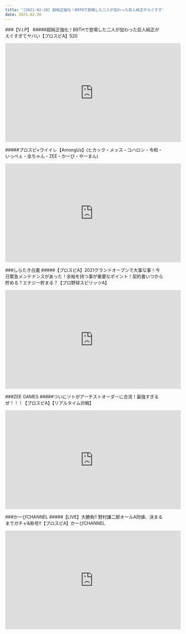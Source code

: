 ```yaml
---
title: "[2021-02-20] 超純正強化！B9THで登場した二人が加わった巨人純正がえぐすぎてヤバい【プロスピA】520 他"
date: 2021-02-20
---
```

###【V.I.P】
#####超純正強化！B9THで登場した二人が加わった巨人純正がえぐすぎてヤバい【プロスピA】520
<iframe width="560" height="315" src="https://www.youtube.com/embed/oJ7n8my04Dc" frameborder="0" allow="accelerometer; autoplay; clipboard-write; encrypted-media; gyroscope; picture-in-picture" allowfullscreen></iframe>

#####プロスピ×ウイイレ【AmongUs】(ヒカック・メッス・コハロン・令和・いっぺぇ・全ちゃん・ZEE・かーぴ・やーまん)
<iframe width="560" height="315" src="https://www.youtube.com/embed/28V8HP2IALQ" frameborder="0" allow="accelerometer; autoplay; clipboard-write; encrypted-media; gyroscope; picture-in-picture" allowfullscreen></iframe>

###しらたき白瀧
#####【プロスピA】2021グランドオープンで大事な事！今日緊急メンテナンスがあった！余裕を持つ事が重要なポイント！契約書いつから貯める？エナジー貯まる？【プロ野球スピリッツA】
<iframe width="560" height="315" src="https://www.youtube.com/embed/ZAhfhStcKTA" frameborder="0" allow="accelerometer; autoplay; clipboard-write; encrypted-media; gyroscope; picture-in-picture" allowfullscreen></iframe>

###ZEE GAMES
#####ついにソトがアーチストオーダーに合流！最強すぎるぜ！！！【プロスピA】【リアルタイム対戦】
<iframe width="560" height="315" src="https://www.youtube.com/embed/v6ALSjdjsEM" frameborder="0" allow="accelerometer; autoplay; clipboard-write; encrypted-media; gyroscope; picture-in-picture" allowfullscreen></iframe>

###かーぴCHANNEL
#####【LIVE】大勝負!! 野村謙二郎オールA同値、決まるまでガチャ&amp;称号!!【プロスピA】かーぴCHANNEL
<iframe width="560" height="315" src="https://www.youtube.com/embed/uGev-0IC-p4" frameborder="0" allow="accelerometer; autoplay; clipboard-write; encrypted-media; gyroscope; picture-in-picture" allowfullscreen></iframe>

